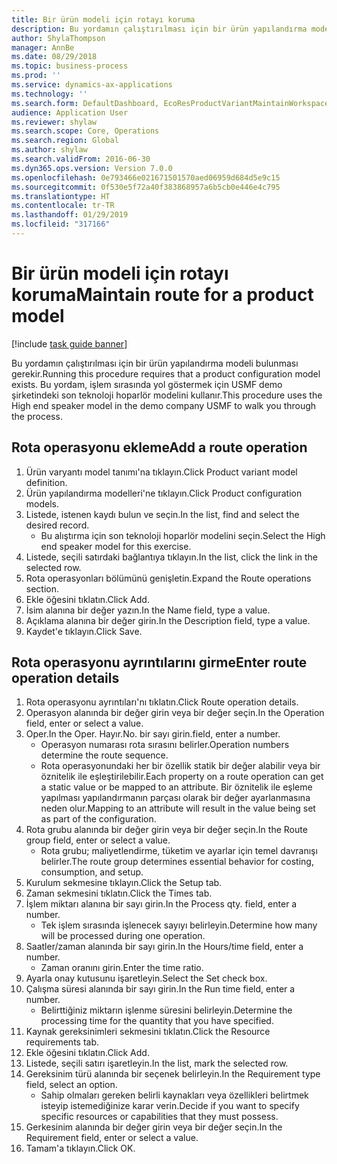 ```yaml
---
title: Bir ürün modeli için rotayı koruma
description: Bu yordamın çalıştırılması için bir ürün yapılandırma modeli bulunması gerekir.
author: ShylaThompson
manager: AnnBe
ms.date: 08/29/2018
ms.topic: business-process
ms.prod: ''
ms.service: dynamics-ax-applications
ms.technology: ''
ms.search.form: DefaultDashboard, EcoResProductVariantMaintainWorkspace, PCProductConfigurationModelListPage, PCProductConfigurationModelDetails, PCRouteOperationDetails, WrkCtrCapabilityLookUp
audience: Application User
ms.reviewer: shylaw
ms.search.scope: Core, Operations
ms.search.region: Global
ms.author: shylaw
ms.search.validFrom: 2016-06-30
ms.dyn365.ops.version: Version 7.0.0
ms.openlocfilehash: 0e793466e021671501570aed06959d684d5e9c15
ms.sourcegitcommit: 0f530e5f72a40f383868957a6b5cb0e446e4c795
ms.translationtype: HT
ms.contentlocale: tr-TR
ms.lasthandoff: 01/29/2019
ms.locfileid: "317166"
---
```

# <a name="maintain-route-for-a-product-model"></a><span data-ttu-id="1d99c-103">Bir ürün modeli için rotayı koruma</span><span class="sxs-lookup"><span data-stu-id="1d99c-103">Maintain route for a product model</span></span>

[!include [task guide banner](../../includes/task-guide-banner.md)]

<span data-ttu-id="1d99c-104">Bu yordamın çalıştırılması için bir ürün yapılandırma modeli bulunması gerekir.</span><span class="sxs-lookup"><span data-stu-id="1d99c-104">Running this procedure requires that a product configuration model exists.</span></span> <span data-ttu-id="1d99c-105">Bu yordam, işlem sırasında yol göstermek için USMF demo şirketindeki son teknoloji hoparlör modelini kullanır.</span><span class="sxs-lookup"><span data-stu-id="1d99c-105">This procedure uses the High end speaker model in the demo company USMF to walk you through the process.</span></span>


## <a name="add-a-route-operation"></a><span data-ttu-id="1d99c-106">Rota operasyonu ekleme</span><span class="sxs-lookup"><span data-stu-id="1d99c-106">Add a route operation</span></span>
1. <span data-ttu-id="1d99c-107">Ürün varyantı model tanımı'na tıklayın.</span><span class="sxs-lookup"><span data-stu-id="1d99c-107">Click Product variant model definition.</span></span>
2. <span data-ttu-id="1d99c-108">Ürün yapılandırma modelleri'ne tıklayın.</span><span class="sxs-lookup"><span data-stu-id="1d99c-108">Click Product configuration models.</span></span>
3. <span data-ttu-id="1d99c-109">Listede, istenen kaydı bulun ve seçin.</span><span class="sxs-lookup"><span data-stu-id="1d99c-109">In the list, find and select the desired record.</span></span>
    * <span data-ttu-id="1d99c-110">Bu alıştırma için son teknoloji hoparlör modelini seçin.</span><span class="sxs-lookup"><span data-stu-id="1d99c-110">Select the High end speaker model for this exercise.</span></span>  
4. <span data-ttu-id="1d99c-111">Listede, seçili satırdaki bağlantıya tıklayın.</span><span class="sxs-lookup"><span data-stu-id="1d99c-111">In the list, click the link in the selected row.</span></span>
5. <span data-ttu-id="1d99c-112">Rota operasyonları bölümünü genişletin.</span><span class="sxs-lookup"><span data-stu-id="1d99c-112">Expand the Route operations section.</span></span>
6. <span data-ttu-id="1d99c-113">Ekle öğesini tıklatın.</span><span class="sxs-lookup"><span data-stu-id="1d99c-113">Click Add.</span></span>
7. <span data-ttu-id="1d99c-114">İsim alanına bir değer yazın.</span><span class="sxs-lookup"><span data-stu-id="1d99c-114">In the Name field, type a value.</span></span>
8. <span data-ttu-id="1d99c-115">Açıklama alanına bir değer girin.</span><span class="sxs-lookup"><span data-stu-id="1d99c-115">In the Description field, type a value.</span></span>
9. <span data-ttu-id="1d99c-116">Kaydet'e tıklayın.</span><span class="sxs-lookup"><span data-stu-id="1d99c-116">Click Save.</span></span>

## <a name="enter-route-operation-details"></a><span data-ttu-id="1d99c-117">Rota operasyonu ayrıntılarını girme</span><span class="sxs-lookup"><span data-stu-id="1d99c-117">Enter route operation details</span></span>
1. <span data-ttu-id="1d99c-118">Rota operasyonu ayrıntıları'nı tıklatın.</span><span class="sxs-lookup"><span data-stu-id="1d99c-118">Click Route operation details.</span></span>
2. <span data-ttu-id="1d99c-119">Operasyon alanında bir değer girin veya bir değer seçin.</span><span class="sxs-lookup"><span data-stu-id="1d99c-119">In the Operation field, enter or select a value.</span></span>
3. <span data-ttu-id="1d99c-120">Oper.</span><span class="sxs-lookup"><span data-stu-id="1d99c-120">In the Oper.</span></span> <span data-ttu-id="1d99c-121">Hayır.</span><span class="sxs-lookup"><span data-stu-id="1d99c-121">No.</span></span> <span data-ttu-id="1d99c-122">bir sayı girin.</span><span class="sxs-lookup"><span data-stu-id="1d99c-122">field, enter a number.</span></span>
    * <span data-ttu-id="1d99c-123">Operasyon numarası rota sırasını belirler.</span><span class="sxs-lookup"><span data-stu-id="1d99c-123">Operation numbers determine the route sequence.</span></span>  
    * <span data-ttu-id="1d99c-124">Rota operasyonundaki her bir özellik statik bir değer alabilir veya bir öznitelik ile eşleştirilebilir.</span><span class="sxs-lookup"><span data-stu-id="1d99c-124">Each property on a route operation can get a static value or be mapped to an attribute.</span></span> <span data-ttu-id="1d99c-125">Bir öznitelik ile eşleme yapılması yapılandırmanın parçası olarak bir değer ayarlanmasına neden olur.</span><span class="sxs-lookup"><span data-stu-id="1d99c-125">Mapping to an attribute will result in the value being set as part of the configuration.</span></span>  
4. <span data-ttu-id="1d99c-126">Rota grubu alanında bir değer girin veya bir değer seçin.</span><span class="sxs-lookup"><span data-stu-id="1d99c-126">In the Route group field, enter or select a value.</span></span>
    * <span data-ttu-id="1d99c-127">Rota grubu; maliyetlendirme, tüketim ve ayarlar için temel davranışı belirler.</span><span class="sxs-lookup"><span data-stu-id="1d99c-127">The route group determines essential behavior for costing, consumption, and setup.</span></span>  
5. <span data-ttu-id="1d99c-128">Kurulum sekmesine tıklayın.</span><span class="sxs-lookup"><span data-stu-id="1d99c-128">Click the Setup tab.</span></span>
6. <span data-ttu-id="1d99c-129">Zaman sekmesini tıklatın.</span><span class="sxs-lookup"><span data-stu-id="1d99c-129">Click the Times tab.</span></span>
7. <span data-ttu-id="1d99c-130">İşlem miktarı alanına bir sayı girin.</span><span class="sxs-lookup"><span data-stu-id="1d99c-130">In the Process qty. field, enter a number.</span></span>
    * <span data-ttu-id="1d99c-131">Tek işlem sırasında işlenecek sayıyı belirleyin.</span><span class="sxs-lookup"><span data-stu-id="1d99c-131">Determine how many will be processed during one operation.</span></span>  
8. <span data-ttu-id="1d99c-132">Saatler/zaman alanında bir sayı girin.</span><span class="sxs-lookup"><span data-stu-id="1d99c-132">In the Hours/time field, enter a number.</span></span>
    * <span data-ttu-id="1d99c-133">Zaman oranını girin.</span><span class="sxs-lookup"><span data-stu-id="1d99c-133">Enter the time ratio.</span></span>  
9. <span data-ttu-id="1d99c-134">Ayarla onay kutusunu işaretleyin.</span><span class="sxs-lookup"><span data-stu-id="1d99c-134">Select the Set check box.</span></span>
10. <span data-ttu-id="1d99c-135">Çalışma süresi alanında bir sayı girin.</span><span class="sxs-lookup"><span data-stu-id="1d99c-135">In the Run time field, enter a number.</span></span>
    * <span data-ttu-id="1d99c-136">Belirttiğiniz miktarın işlenme süresini belirleyin.</span><span class="sxs-lookup"><span data-stu-id="1d99c-136">Determine the processing time for the quantity that you have specified.</span></span>  
11. <span data-ttu-id="1d99c-137">Kaynak gereksinimleri sekmesini tıklatın.</span><span class="sxs-lookup"><span data-stu-id="1d99c-137">Click the Resource requirements tab.</span></span>
12. <span data-ttu-id="1d99c-138">Ekle öğesini tıklatın.</span><span class="sxs-lookup"><span data-stu-id="1d99c-138">Click Add.</span></span>
13. <span data-ttu-id="1d99c-139">Listede, seçili satırı işaretleyin.</span><span class="sxs-lookup"><span data-stu-id="1d99c-139">In the list, mark the selected row.</span></span>
14. <span data-ttu-id="1d99c-140">Gereksinim türü alanında bir seçenek belirleyin.</span><span class="sxs-lookup"><span data-stu-id="1d99c-140">In the Requirement type field, select an option.</span></span>
    * <span data-ttu-id="1d99c-141">Sahip olmaları gereken belirli kaynakları veya özellikleri belirtmek isteyip istemediğinize karar verin.</span><span class="sxs-lookup"><span data-stu-id="1d99c-141">Decide if you want to specify specific resources or capabilities that they must possess.</span></span>  
15. <span data-ttu-id="1d99c-142">Gerkesinim alanında bir değer girin veya bir değer seçin.</span><span class="sxs-lookup"><span data-stu-id="1d99c-142">In the Requirement field, enter or select a value.</span></span>
16. <span data-ttu-id="1d99c-143">Tamam'a tıklayın.</span><span class="sxs-lookup"><span data-stu-id="1d99c-143">Click OK.</span></span>

